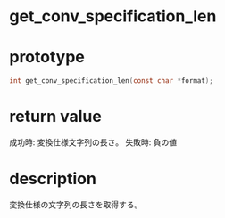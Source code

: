 # get_conv_specification_len

# prototype

```c
int get_conv_specification_len(const char *format);
```

# return value

成功時: 変換仕様文字列の長さ。
失敗時: 負の値

# description

変換仕様の文字列の長さを取得する。

